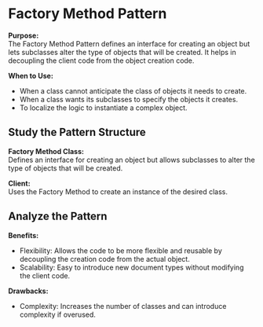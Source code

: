 # Factory Method Pattern

**Purpose:**  
The Factory Method Pattern defines an interface for creating an object but lets subclasses alter the type of objects that will be created. It helps in decoupling the client code from the object creation code.

**When to Use:**  
- When a class cannot anticipate the class of objects it needs to create.
- When a class wants its subclasses to specify the objects it creates.
- To localize the logic to instantiate a complex object.

## Study the Pattern Structure

**Factory Method Class:**  
Defines an interface for creating an object but allows subclasses to alter the type of objects that will be created.

**Client:**  
Uses the Factory Method to create an instance of the desired class.

## Analyze the Pattern

**Benefits:**

- Flexibility: Allows the code to be more flexible and reusable by decoupling the creation code from the actual object.
- Scalability: Easy to introduce new document types without modifying the client code.

**Drawbacks:**

- Complexity: Increases the number of classes and can introduce complexity if overused.